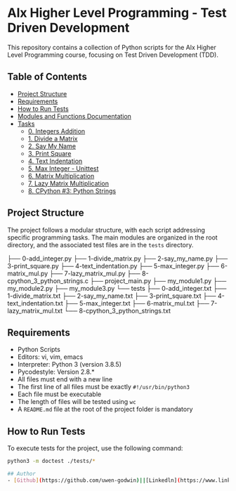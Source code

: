 # Alx Higher Level Programming - Test Driven Development

This repository contains a collection of Python scripts for the Alx Higher Level Programming course, focusing on Test Driven Development (TDD).

## Table of Contents
- [Project Structure](#project-structure)
- [Requirements](#requirements)
- [How to Run Tests](#how-to-run-tests)
- [Modules and Functions Documentation](#modules-and-functions-documentation)
- [Tasks](#tasks)
  - [0. Integers Addition](#0-integers-addition)
  - [1. Divide a Matrix](#1-divide-a-matrix)
  - [2. Say My Name](#2-say-my-name)
  - [3. Print Square](#3-print-square)
  - [4. Text Indentation](#4-text-indentation)
  - [5. Max Integer - Unittest](#5-max-integer---unittest)
  - [6. Matrix Multiplication](#6-matrix-multiplication)
  - [7. Lazy Matrix Multiplication](#7-lazy-matrix-multiplication)
  - [8. CPython #3: Python Strings](#8-cpython-3-python-strings)

## Project Structure

The project follows a modular structure, with each script addressing specific programming tasks. The main modules are organized in the root directory, and the associated test files are in the `tests` directory.

├── 0-add_integer.py
├── 1-divide_matrix.py
├── 2-say_my_name.py
├── 3-print_square.py
├── 4-text_indentation.py
├── 5-max_integer.py
├── 6-matrix_mul.py
├── 7-lazy_matrix_mul.py
├── 8-cpython_3_python_strings.c
├── project_main.py
├── my_module1.py
├── my_module2.py
├── my_module3.py
└── tests
├── 0-add_integer.txt
├── 1-divide_matrix.txt
├── 2-say_my_name.txt
├── 3-print_square.txt
├── 4-text_indentation.txt
├── 5-max_integer.txt
├── 6-matrix_mul.txt
├── 7-lazy_matrix_mul.txt
└── 8-cpython_3_python_strings.txt


## Requirements

- Python Scripts
- Editors: vi, vim, emacs
- Interpreter: Python 3 (version 3.8.5)
- Pycodestyle: Version 2.8.*
- All files must end with a new line
- The first line of all files must be exactly `#!/usr/bin/python3`
- Each file must be executable
- The length of files will be tested using `wc`
- A `README.md` file at the root of the project folder is mandatory

## How to Run Tests

To execute tests for the project, use the following command:

```bash
python3 -m doctest ./tests/*

## Author
- [Github](https://github.com/uwen-godwin)||[Linkedln](https://www.linkedin.com/in/godwin-uwen-551b73243/)
